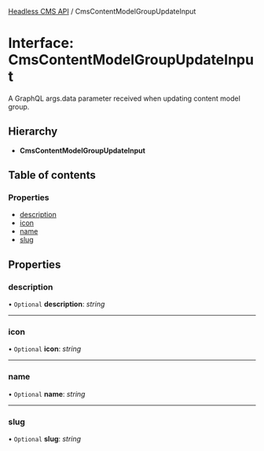 [Headless CMS API](../index) / CmsContentModelGroupUpdateInput

# Interface: CmsContentModelGroupUpdateInput

A GraphQL args.data parameter received when updating content model group.

## Hierarchy

* **CmsContentModelGroupUpdateInput**

## Table of contents

### Properties

- [description](cmscontentmodelgroupupdateinput#description)
- [icon](cmscontentmodelgroupupdateinput#icon)
- [name](cmscontentmodelgroupupdateinput#name)
- [slug](cmscontentmodelgroupupdateinput#slug)

## Properties

### description

• `Optional` **description**: *string*

___

### icon

• `Optional` **icon**: *string*

___

### name

• `Optional` **name**: *string*

___

### slug

• `Optional` **slug**: *string*
